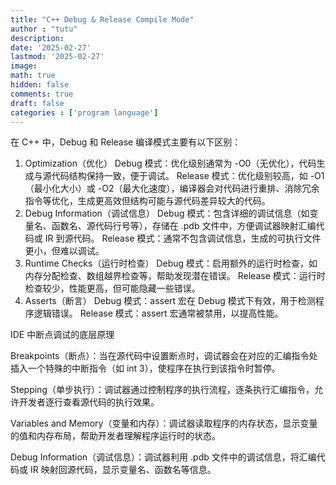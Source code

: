 ```yaml
---
title: "C++ Debug & Release Compile Mode"
author : "tutu"
description:
date: '2025-02-27'
lastmod: '2025-02-27'
image:
math: true
hidden: false
comments: true
draft: false
categories : ['program language']
---
```


在 C++ 中，Debug 和 Release 编译模式主要有以下区别：

1. Optimization（优化）
Debug 模式：优化级别通常为 -O0（无优化），代码生成与源代码结构保持一致，便于调试。
Release 模式：优化级别较高，如 -O1（最小化大小）或 -O2（最大化速度），编译器会对代码进行重排、消除冗余指令等优化，生成更高效但结构可能与源代码差异较大的代码。
2. Debug Information（调试信息）
Debug 模式：包含详细的调试信息（如变量名、函数名、源代码行号等），存储在 .pdb 文件中，方便调试器映射汇编代码或 IR 到源代码。
Release 模式：通常不包含调试信息，生成的可执行文件更小，但难以调试。
3. Runtime Checks（运行时检查）
Debug 模式：启用额外的运行时检查，如内存分配检查、数组越界检查等，帮助发现潜在错误。
Release 模式：运行时检查较少，性能更高，但可能隐藏一些错误。
4. Asserts（断言）
Debug 模式：assert 宏在 Debug 模式下有效，用于检测程序逻辑错误。
Release 模式：assert 宏通常被禁用，以提高性能。

IDE 中断点调试的底层原理

Breakpoints（断点）：当在源代码中设置断点时，调试器会在对应的汇编指令处插入一个特殊的中断指令（如 int 3），使程序在执行到该指令时暂停。

Stepping（单步执行）：调试器通过控制程序的执行流程，逐条执行汇编指令，允许开发者逐行查看源代码的执行效果。

Variables and Memory（变量和内存）：调试器读取程序的内存状态，显示变量的值和内存布局，帮助开发者理解程序运行时的状态。

Debug Information（调试信息）：调试器利用 .pdb 文件中的调试信息，将汇编代码或 IR 映射回源代码，显示变量名、函数名等信息。
